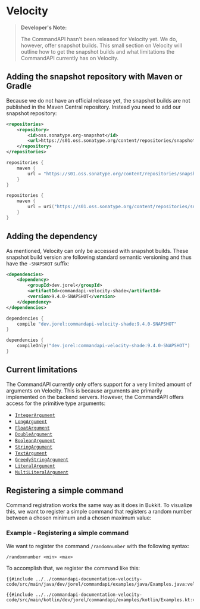 # Velocity

> **Developer's Note:**
>
> The CommandAPI hasn't been released for Velocity yet.
> We do, however, offer snapshot builds. This small section on Velocity will outline how to get the snapshot builds and what limitations the CommandAPI currently has on Velocity.

## Adding the snapshot repository with Maven or Gradle

Because we do not have an official release yet, the snapshot builds are not published in the Maven Central repository. Instead you need to add our snapshot repository:

<div class="multi-pre">

```xml,pom.xml
<repositories>
    <repository>
        <id>oss.sonatype.org-snapshot</id>
        <url>https://s01.oss.sonatype.org/content/repositories/snapshots</url>
    </repository>
</repositories>
```

```gradle,build.gradle
repositories {
    maven {
        url = "https://s01.oss.sonatype.org/content/repositories/snapshots"
    }
}
```

```gradle,build.gradle.kts
repositories {
    maven {
        url = uri("https://s01.oss.sonatype.org/content/repositories/snapshots")
    }
}
```

</div>

## Adding the dependency

As mentioned, Velocity can only be accessed with snapshot builds. These snapshot build version are following standard semantic versioning and thus have the `-SNAPSHOT` suffix:

<div class="multi-pre">

```xml,pom.xml
<dependencies>
    <dependency>
        <groupId>dev.jorel</groupId>
        <artifactId>commandapi-velocity-shade</artifactId>
        <version>9.4.0-SNAPSHOT</version>
    </dependency>
</dependencies>
```

```gradle,build.gradle
dependencies {
    compile "dev.jorel:commandapi-velocity-shade:9.4.0-SNAPSHOT"
}
```

```gradle,build.gradle.kts
dependencies {
    compileOnly("dev.jorel:commandapi-velocity-shade:9.4.0-SNAPSHOT")
}
```

</div>

## Current limitations

The CommandAPI currently only offers support for a very limited amount of arguments on Velocity. This is because arguments are primarily implemented on the backend servers.
However, the CommandAPI offers access for the primitive type arguments:

- [`IntegerArgument`](./argument_primitives.md#numerical-arguments)
- [`LongArgument`](./argument_primitives.md#numerical-arguments)
- [`FloatArgument`](./argument_primitives.md#numerical-arguments)
- [`DoubleArgument`](./argument_primitives.md#numerical-arguments)
- [`BooleanArgument`](./argument_primitives.md#boolean-arguments)
- [`StringArgument`](./argument_strings.md#string-argument)
- [`TextArgument`](./argument_strings.md#text-argument)
- [`GreedyStringArgument`](./argument_strings.md#greedy-string-argument)
- [`LiteralArgument`](./argument_literal.md)
- [`MultiLiteralArgument`](./argument_multiliteral.md)

## Registering a simple command

Command registration works the same way as it does in Bukkit. To visualize this, we want to register a simple command that registers a random number between a chosen minimum and a chosen maximum value:

<div class="example">

### Example - Registering a simple command

We want to register the command `/randomnumber` with the following syntax:

```mccmd
/randomnumber <min> <max>
```

To accomplish that, we register the command like this:

<div class="multi-pre">

```java,Java
{{#include ../../commandapi-documentation-velocity-code/src/main/java/dev/jorel/commandapi/examples/java/Examples.java:velocityIntro1}}
```

```kotlin,Kotlin
{{#include ../../commandapi-documentation-velocity-code/src/main/kotlin/dev/jorel/commandapi/examples/kotlin/Examples.kt:velocityIntro1}}
```

</div>

</div>
